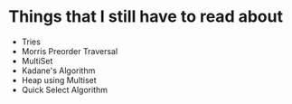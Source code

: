 # Things that I still have to read about 

- Tries
- Morris Preorder Traversal
- MultiSet
- Kadane's Algorithm
- Heap using Multiset
- Quick Select Algorithm
